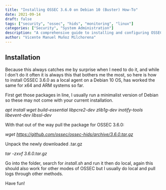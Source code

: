 ```yaml
---
title: "Installing OSSEC 3.6.0 on Debian 10 (Buster) How-To"
date: 2021-09-14
draft: false
tags: ["security", "ossec", "hids", "monitoring", "linux"]
categories: ["Security", "System Administration"]
description: "A comprehensive guide to installing and configuring OSSEC HIDS 3.6.0 for host-based intrusion detection"
author: "Vicente Manuel Muñoz Milchorena"
---
```


## Installation

Because this always catches me by surprise when I need to do it, and while I
don't do it often it is always this that bothers me the most, so here is how
to install OSSEC 3.6.0 as a local agent on a Debian 10 OS, has worked the same
for x64 and ARM systems so far.

First get those packages in line, I usually run a minimalist version of Debian
so these may not come with your current installation.

*apt install wget build-essential libpcre2-dev zlib1g-dev inotify-tools libevent-dev libssl-dev*

With that out of the way pull the package for OSSEC 3.6.0:

*wget https://github.com/ossec/ossec-hids/archive/3.6.0.tar.gz*

Unpack the newly downloaded .tar.gz

*tar -zxvf 3.6.0.tar.gz*

Go into the folder, search for *install.sh* and run it then do local, again
this should also work for other modes of OSSEC but I usually do local and pull
logs through other methods.

Have fun!

